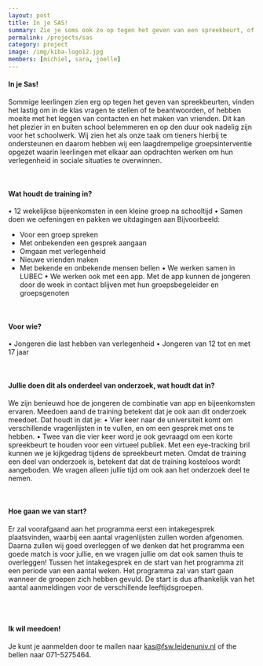 ```yaml
---
layout: post
title: In je SAS!
summary: Zie je soms ook zo op tegen het geven van een spreekbeurt, of vind je het lastig om vragen te stellen of te beantwoorden in de klas, misschien is de training In je SAS! wel iets voor jou!
permalink: /projects/sas
category: project
image: /img/kiba-logo12.jpg
members: [michiel, sara, joelle]
---
```


#### In je Sas! 
Sommige leerlingen zien erg op tegen het geven van spreekbeurten, vinden het lastig om in de klas vragen te stellen of te beantwoorden, of hebben moeite met het leggen van contacten en het maken van vrienden. Dit kan het plezier in en buiten school belemmeren en op den duur ook nadelig zijn voor het schoolwerk.
Wij zien het als onze taak om tieners hierbij te ondersteunen en daarom hebben wij een laagdrempelige groepsinterventie opgezet waarin leerlingen met elkaar aan opdrachten werken om hun verlegenheid in sociale situaties te overwinnen.

<br>

#### Wat houdt de training in?
•	12 wekelijkse bijeenkomsten in een kleine groep na schooltijd
•	Samen doen we oefeningen en pakken we uitdagingen aan
Bijvoorbeeld:
-	Voor een groep spreken
-	Met onbekenden een gesprek aangaan
-	Omgaan met verlegenheid
-	Nieuwe vrienden maken
-	Met bekende en onbekende mensen bellen
•	We werken samen in LUBEC
•	We werken ook met een app. Met de app kunnen de jongeren door de week in contact blijven met hun groepsbegeleider en groepsgenoten

<br>

#### Voor wie?
•	Jongeren die last hebben van verlegenheid
•	Jongeren van 12 tot en met 17 jaar

<br>

#### Jullie doen dit als onderdeel van onderzoek, wat houdt dat in?
We zijn benieuwd hoe de jongeren de combinatie van app en bijeenkomsten ervaren. Meedoen aand de training betekent dat je ook aan dit onderzoek meedoet. Dat houdt in dat je:
•	Vier keer naar de universiteit komt om verschillende vragenlijsten in te vullen, en om een gesprek met ons te hebben.
•	Twee van die vier keer word je ook gevraagd om een korte spreekbeurt te houden voor een virtueel publiek. Met een eye-tracking bril kunnen we je kijkgedrag tijdens de spreekbeurt meten.
Omdat de training een deel van onderzoek is, betekent dat dat de training kosteloos wordt aangeboden. We vragen alleen jullie tijd om ook aan het onderzoek deel te nemen.

<br>

#### Hoe gaan we van start?
Er zal voorafgaand aan het programma eerst een intakegesprek plaatsvinden, waarbij een aantal vragenlijsten zullen worden afgenomen. Daarna zullen wij goed overleggen of we denken dat het programma een goede match is voor jullie, en we vragen jullie om dat ook samen thuis te overleggen!
Tussen het intakegesprek en de start van het programma zit een periode van een aantal weken. Het programma zal van start gaan wanneer de groepen zich hebben gevuld. De start is dus afhankelijk van het aantal aanmeldingen voor de verschillende leeftijdsgroepen.

<br>
<br>

#### Ik wil meedoen!
Je kunt je aanmelden door te mailen naar kas@fsw.leidenuniv.nl of the bellen naar 071-5275464.

<br>
